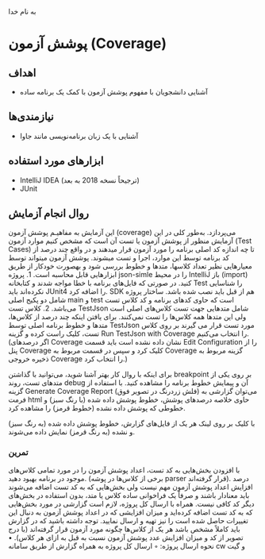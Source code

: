 به نام خدا

# پوشش آزمون (Coverage)

## اهداف 
- آشنایی دانشجویان با مفهوم پوشش آزمون با کمک یک برنامه ساده 

## نیازمندی‌ها
- آشنایی با یک زبان برنامه‌نویسی مانند جاوا

## ابزارهای مورد استفاده
- IntelliJ IDEA (ترجیحاً نسخه 2018 به بعد)
- JUnit
## روال انجام آزمایش
این آزمایش به مفاهیـم پوشش آزمون (coverage) می‌پردازد. به‌طور کلی در این آزمایش منظور از پوشش آزمون یا تست آن است که مشخص کنیم موارد آزمون (Test Cases) تا چه اندازه کد اصلی برنامه را مورد آزمون قرار می­دهند و در واقع چند درصد از کد برنامه توسط این موارد، اجرا و تست می­شوند. پوشش آزمون می­تواند توسط معیارهایی نظیر تعداد کلاس­ها، متدها و خطوط بررسی شود و به­صورت خودکار از طریق ابزارهایی قابل محاسبه است.
    1. پروژه json-simle را در محیط IntelliJ باز (import) کنید. در صورتی که فایل‌های برنامه با خطا مواجه شدند و کتابخانه Test را شناسایی نکرده‌اند باید JUnit4 را اضافه کرد. SDK هم از قبل باید نصب شده باشد. ساختار پروژه شامل دو پکیج اصلی main و test است که حاوی کدهای برنامه و کد کلاس تست می‌باشد.
2. کلاس تست TestJson شامل متدهایی جهت تست کلاس‌های اصلی است ولی این متدها همه کلاس‌ها را تست نمی‌کنند. برای یافتن اینکه چند درصد از کلاس‌ها، متدها و خطوط برنامه اصلی توسط TestJson مورد تست قرار می ‌گیرند بر روی کلاس تست، کلیک راست کرده و گزینه Run TestJson with Coverage را انتخاب می‌کنیم. (اگر درصدهای Coverage نشان داده نشده است باید قسمت Edit Configuration را از پنل Coverage کلیک کرد و سپس در قسمت مربوط به Coverage گزینه مربوط به ذخیره خروجی Coverage را انتخاب کرد.)










برای اینکه با روال کار بهتر آشنا شوید، می‌توانید با گذاشتن breakpoint بر روی یکی از متدهای تست، روند debug آن و پیمایش خطوط برنامه را مشاهده کنید. با استفاده از گزینه Generate Coverage Report (فلش زردرنگ در تصویر فوق) می‌توان گزارشی به فرمت html حاوی خلاصه درصدهای پوشش، خطوط پوشش داده شده (با رنگ سبز) و خطوطی که پوشش داده نشده (خطوط قرمز) را مشاهده کرد.






با کلیک بر روی لینک هر یک از فایل‌های گزارش، خطوط پوشش داده شده (به رنگ سبز) و نشده (به رنگ قرمز) نمایش داده می‌شوند.


### تمرین
با افزودن بخش‌هایی به کد تست، اعداد پوشش آزمون را در مورد تمامی کلاس‌های موجود در برنامه بهبود دهید. (برخی از کلاس‌ها در پوشه parser قرار گرفته‌اند). درصد افزایش اعداد پوشش آزمون مهم نیست ولی بخش‌هایی که به کد تست اضافه می‌شوند باید معنادار باشند و صرفاً یک فراخوانی ساده کلاس یا متد، بدون استفاده در بخش‌های دیگر کد کافی نیست. 
همراه با ارسال کل پروژه، لازم است گزارشی در مورد بخش‌هایی که به کد تست اضافه کرده‌اید و میزان افزایشی که در اعداد پوشش آزمون به دنبال این تغییرات حاصل شده است را نیز تهیه و ارسال نمایید. توجه داشته باشید که در گزارش باید کاملاً مشخص باشد هر یک از کلاس‌ها چگونه مورد آزمون قرار گرفته‌اند (با درج تصویر از کد و میزان افزایش عدد پوشش آزمون نسبت به قبل به ازای هر کلاس).
    • نحوه ارسال پروژه:
        ◦ ارسال کل پروژه به همراه گزارش از طریق سامانه cw و گیت

